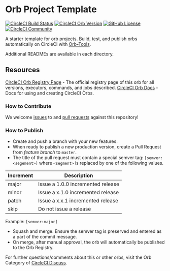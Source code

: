 # Orb Project Template

[![CircleCI Build Status](https://circleci.com/gh/fasttrack-solutions/orb-base.svg?style=shield "CircleCI Build Status")](https://circleci.com/gh/fasttrack-solutions/orb-base) [![CircleCI Orb Version](https://badges.circleci.com/orbs/fasttrack-solutions/orb-base)](https://circleci.com/orbs/registry/orb/fasttrack-solutions/orb-base) [![GitHub License](https://img.shields.io/badge/license-MIT-lightgrey.svg)](https://raw.githubusercontent.com/fasttrack-solutions/orb-base/master/LICENSE) [![CircleCI Community](https://img.shields.io/badge/community-CircleCI%20Discuss-343434.svg)](https://discuss.circleci.com/c/ecosystem/orbs)



A starter template for orb projects. Build, test, and publish orbs automatically on CircleCI with [Orb-Tools](https://circleci.com/orbs/registry/orb/circleci/orb-tools).

Additional READMEs are available in each directory. 



## Resources

[CircleCI Orb Registry Page](https://circleci.com/orbs/registry/orb/fasttrack-solutions/orb-base) - The official registry page of this orb for all versions, executors, commands, and jobs described.
[CircleCI Orb Docs](https://circleci.com/docs/2.0/orb-intro/#section=configuration) - Docs for using and creating CircleCI Orbs.

### How to Contribute

We welcome [issues](https://github.com/fasttrack-solutions/orb-base/issues) to and [pull requests](https://github.com/fasttrack-solutions/orb-base/pulls) against this repository!

### How to Publish
* Create and push a branch with your new features.
* When ready to publish a new production version, create a Pull Request from _feature branch_ to `master`.
* The title of the pull request must contain a special semver tag: `[semver:<segement>]` where `<segment>` is replaced by one of the following values.

| Increment | Description|
| ----------| -----------|
| major     | Issue a 1.0.0 incremented release|
| minor     | Issue a x.1.0 incremented release|
| patch     | Issue a x.x.1 incremented release|
| skip      | Do not issue a release|

Example: `[semver:major]`

* Squash and merge. Ensure the semver tag is preserved and entered as a part of the commit message.
* On merge, after manual approval, the orb will automatically be published to the Orb Registry.


For further questions/comments about this or other orbs, visit the Orb Category of [CircleCI Discuss](https://discuss.circleci.com/c/orbs).

